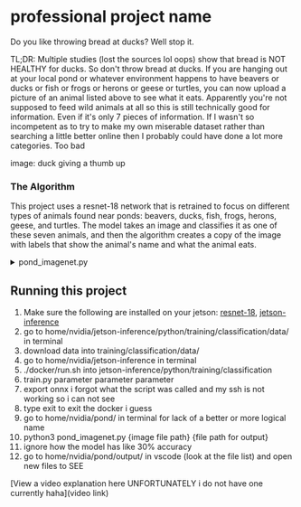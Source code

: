 # professional project name

Do you like throwing bread at ducks? Well stop it.

TL;DR: Multiple studies (lost the sources lol oops) show that bread is NOT HEALTHY for ducks. So don't throw bread at ducks. If you are hanging out at your local pond or whatever environment happens to have beavers or ducks or fish or frogs or herons or geese or turtles, you can now upload a picture of an animal listed above to see what it eats. Apparently you're not supposed to feed wild animals at all so this is still technically good for information. Even if it's only 7 pieces of information. If I wasn't so incompetent as to try to make my own miserable dataset rather than searching a little better online then I probably could have done a lot more categories. Too bad

image: duck giving a thumb up

### The Algorithm
This project uses a resnet-18 network that is retrained to focus on different types of animals found near ponds: beavers, ducks, fish, frogs, herons, geese, and turtles. The model takes an image and classifies it as one of these seven animals, and then the algorithm creates a copy of the image with labels that show the animal's name and what the animal eats.

<details>
<summary>
   pond_imagenet.py
</summary>
   
1. Import the necessary modules.
   ![](https://i.ibb.co/hW1FKYF/Capture1.png)
   
2. Add input and output arguments in command line.
   ![](https://i.ibb.co/rGTbDNz/Capture2.png)
   
3. Define input and output from arguments.
   ![](https://i.ibb.co/dBtP658/Capture3.png)
   
4. Load the recognition network. This project uses resnet-18.
   ![](https://i.ibb.co/P1cJ7yF/Capture4.png)
   
5. (Optional) Delete previous outputs.
   ![](https://i.ibb.co/QCVCRwZ/Capture5.png)

6. Create fonts for overlay.
   ![](https://i.ibb.co/gg1kKQW/Capture6.png)
   
7. Capture the next image/frame.
   ![](https://i.ibb.co/PcTjwzt/Capture7.png)
   
8. Classify the image/frame using the recognition network.
   ![](https://i.ibb.co/5kPcqqD/Capture8.png)
   
9. Print the top class prediction.
   ![](https://i.ibb.co/gSxwjmS/Capture9.png)
   
10. Choose information on label depending on the class prediction.
    ![](https://i.ibb.co/DVfQgHK/Capture10.png)
    
11. Add the name and diet labels to the output image.
    ![](https://i.ibb.co/vqGs2kz/Capture11.png)
   
12. Render the output image.
    ![](https://i.ibb.co/2g50hSZ/Capture12.png)
</details>

## Running this project

1. Make sure the following are installed on your jetson: [resnet-18](), [jetson-inference](https://www.github.com/dusty-nv/jetson-inference/)
2. go to home/nvidia/jetson-inference/python/training/classification/data/ in terminal
3. download data into training/classification/data/
4. go to home/nvidia/jetson-inference in terminal
5. ./docker/run.sh into jetson-inference/python/training/classification
6. train.py parameter parameter parameter
7. export onnx i forgot what the script was called and my ssh is not working so i can not see
8. type exit to exit the docker i guess
9. go to home/nvidia/pond/ in terminal for lack of a better or more logical name
10. python3 pond_imagenet.py {image file path} {file path for output}
11. ignore how the model has like 30% accuracy
12. go to home/nvidia/pond/output/ in vscode (look at the file list) and open new files to SEE

[View a video explanation here UNFORTUNATELY i do not have one currently haha](video link)
